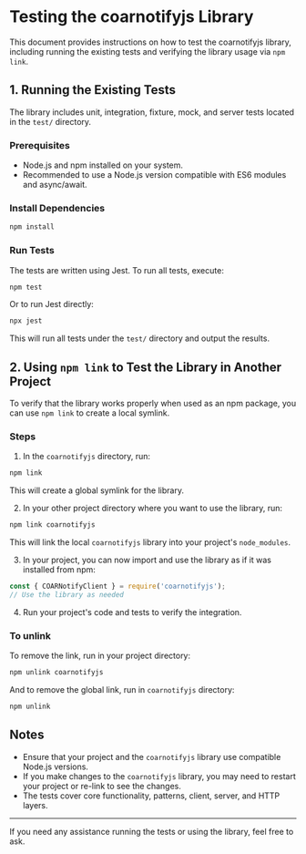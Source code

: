 # Testing the coarnotifyjs Library

This document provides instructions on how to test the coarnotifyjs library, including running the existing tests and verifying the library usage via `npm link`.

## 1. Running the Existing Tests

The library includes unit, integration, fixture, mock, and server tests located in the `test/` directory.

### Prerequisites

- Node.js and npm installed on your system.
- Recommended to use a Node.js version compatible with ES6 modules and async/await.

### Install Dependencies

```bash
npm install
```

### Run Tests

The tests are written using Jest. To run all tests, execute:

```bash
npm test
```

Or to run Jest directly:

```bash
npx jest
```

This will run all tests under the `test/` directory and output the results.

## 2. Using `npm link` to Test the Library in Another Project

To verify that the library works properly when used as an npm package, you can use `npm link` to create a local symlink.

### Steps

1. In the `coarnotifyjs` directory, run:

```bash
npm link
```

This will create a global symlink for the library.

2. In your other project directory where you want to use the library, run:

```bash
npm link coarnotifyjs
```

This will link the local `coarnotifyjs` library into your project's `node_modules`.

3. In your project, you can now import and use the library as if it was installed from npm:

```javascript
const { COARNotifyClient } = require('coarnotifyjs');
// Use the library as needed
```

4. Run your project's code and tests to verify the integration.

### To unlink

To remove the link, run in your project directory:

```bash
npm unlink coarnotifyjs
```

And to remove the global link, run in `coarnotifyjs` directory:

```bash
npm unlink
```

## Notes

- Ensure that your project and the `coarnotifyjs` library use compatible Node.js versions.
- If you make changes to the `coarnotifyjs` library, you may need to restart your project or re-link to see the changes.
- The tests cover core functionality, patterns, client, server, and HTTP layers.

---

If you need any assistance running the tests or using the library, feel free to ask.
